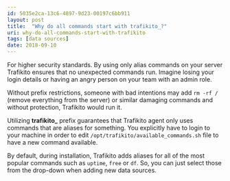 ```yaml
---
id: 5035e2ca-13c6-4897-9d23-00197c6bb911
layout: post
title:  "Why do all commands start with trafikito_?"
uri: why-do-all-commands-start-with-trafikito
tags: [data sources]
date: 2018-09-10
---
```


For higher security standards. By using only alias commands on your server Trafikito ensures that no unexpected commands run. Imagine losing your login details or having an angry person on your team with an admin role.

<!--more-->

Without prefix restrictions, someone with bad intentions may add `rm -rf /` (remove everything from the server) or similar damaging commands and without protection, Trafikito would run it.

Utilizing **trafikito_** prefix guarantees that Trafikito agent only uses commands that are aliases for something. You explicitly have to login to your machine in order to edit `/opt/trafikito/available_commands.sh` file to have a new command available.

By default, during installation, Trafikito adds aliases for all of the most popular commands such as `uptime`, `free` or `df`. So, you can just select those from the drop-down when adding new data sources.
